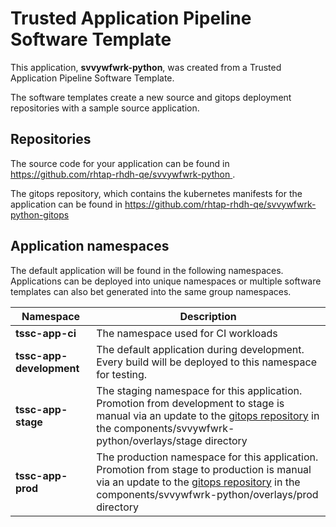 # Trusted Application Pipeline Software Template

This application, **svvywfwrk-python**, was created from a Trusted Application Pipeline Software Template.

The software templates create a new source and gitops deployment repositories with a sample source application. 

## Repositories

The source code for your application can be found in [https://github.com/rhtap-rhdh-qe/svvywfwrk-python ](https://github.com/rhtap-rhdh-qe/svvywfwrk-python ).
 
The gitops repository, which contains the kubernetes manifests for the application can be found in 
[https://github.com/rhtap-rhdh-qe/svvywfwrk-python-gitops ](https://github.com/rhtap-rhdh-qe/svvywfwrk-python-gitops ) 

## Application namespaces 

The default application will be found in the following namespaces. Applications can be deployed into unique namespaces or multiple software templates can also bet generated into the same group namespaces.  

|  Namespace   |  Description   |  
| -------- | -------- |
| **tssc-app-ci** | The namespace used for CI workloads |
| **tssc-app-development** | The default application during development. Every build will be deployed to this namespace for testing. |
| **tssc-app-stage** | The staging namespace for this application. Promotion from development to stage is manual via an update to the [gitops repository](https://github.com/rhtap-rhdh-qe/svvywfwrk-python-gitops ) in the components/svvywfwrk-python/overlays/stage directory |
| **tssc-app-prod** | The production namespace for this application. Promotion from stage to production is manual via an update to the [gitops repository](https://github.com/rhtap-rhdh-qe/svvywfwrk-python-gitops ) in the components/svvywfwrk-python/overlays/prod directory |